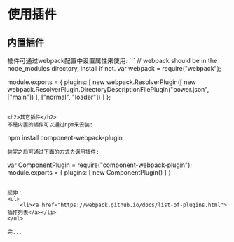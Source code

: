 <h1>使用插件</h1>

<h2>内置插件</h2>
插件可通过webpack配置中设置属性来使用:
```
// webpack should be in the node_modules directory, install if not.
var webpack = require("webpack");

module.exports = {
    plugins: [
        new webpack.ResolverPlugin([
            new webpack.ResolverPlugin.DirectoryDescriptionFilePlugin("bower.json", ["main"])
        ], ["normal", "loader"])
    ]
};
```

<h2>其它插件</h2>
不是内置的插件可以通过npm来安装:
```
npm install component-webpack-plugin
```
装完之后可通过下面的方式去调用插件:
```
var ComponentPlugin = require("component-webpack-plugin");
module.exports = {
    plugins: [
        new ComponentPlugin()
    ]
}
```

延伸：
<ul>
	<li><a href="https://webpack.github.io/docs/list-of-plugins.html">插件列表</a></li>
</ul>

完...
